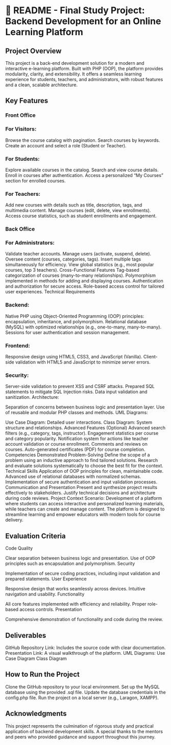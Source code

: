 # 🚀 README - Final Study Project: Backend Development for an Online Learning Platform
## Project Overview
This project is a back-end development solution for a modern and interactive e-learning platform. Built with PHP (OOP), the platform provides modularity, clarity, and extensibility. It offers a seamless learning experience for students, teachers, and administrators, with robust features and a clean, scalable architecture.

## Key Features
### Front Office
### For Visitors:

Browse the course catalog with pagination.
Search courses by keywords.
Create an account and select a role (Student or Teacher).
### For Students:

Explore available courses in the catalog.
Search and view course details.
Enroll in courses after authentication.
Access a personalized “My Courses” section for enrolled courses.
### For Teachers:

Add new courses with details such as title, description, tags, and multimedia content.
Manage courses (edit, delete, view enrollments).
Access course statistics, such as student enrollments and engagement.
### Back Office
### For Administrators:

Validate teacher accounts.
Manage users (activate, suspend, delete).
Oversee content (courses, categories, tags).
Insert multiple tags simultaneously for efficiency.
View global statistics (e.g., most popular courses, top 3 teachers).
Cross-Functional Features
Tag-based categorization of courses (many-to-many relationships).
Polymorphism implemented in methods for adding and displaying courses.
Authentication and authorization for secure access.
Role-based access control for tailored user experiences.
Technical Requirements
### Backend:

Native PHP using Object-Oriented Programming (OOP) principles: encapsulation, inheritance, and polymorphism.
Relational database (MySQL) with optimized relationships (e.g., one-to-many, many-to-many).
Sessions for user authentication and session management.
### Frontend:

Responsive design using HTML5, CSS3, and JavaScript (Vanilla).
Client-side validation with HTML5 and JavaScript to minimize server errors.
### Security:

Server-side validation to prevent XSS and CSRF attacks.
Prepared SQL statements to mitigate SQL Injection risks.
Data input validation and sanitization.
Architecture:

Separation of concerns between business logic and presentation layer.
Use of reusable and modular PHP classes and methods.
UML Diagrams:

Use Case Diagram: Detailed user interactions.
Class Diagram: System structure and relationships.
Advanced Features (Optional)
Advanced search filters (e.g., category, tags, instructor).
Engagement statistics per course and category popularity.
Notification system for actions like teacher account validation or course enrollment.
Comments and reviews on courses.
Auto-generated certificates (PDF) for course completion.
Competencies Demonstrated
Problem-Solving
Define the scope of a problem using an inductive approach to find tailored solutions.
Research and evaluate solutions systematically to choose the best fit for the context.
Technical Skills
Application of OOP principles for clean, maintainable code.
Advanced use of relational databases with normalized schemas.
Implementation of secure authentication and input validation processes.
Communication and Presentation
Present and synthesize project results effectively to stakeholders.
Justify technical decisions and architecture during code reviews.
Project Context
Scenario: Development of a platform where students can access interactive and personalized learning materials, while teachers can create and manage content. The platform is designed to streamline learning and empower educators with modern tools for course delivery.

## Evaluation Criteria
Code Quality

Clear separation between business logic and presentation.
Use of OOP principles such as encapsulation and polymorphism.
Security

Implementation of secure coding practices, including input validation and prepared statements.
User Experience

Responsive design that works seamlessly across devices.
Intuitive navigation and usability.
Functionality

All core features implemented with efficiency and reliability.
Proper role-based access controls.
Presentation

Comprehensive demonstration of functionality and code during the review.
## Deliverables
GitHub Repository Link: Includes the source code with clear documentation.
Presentation Link: A visual walkthrough of the platform.
UML Diagrams:
Use Case Diagram
Class Diagram
## How to Run the Project
Clone the GitHub repository to your local environment.
Set up the MySQL database using the provided .sql file.
Update the database credentials in the config.php file.
Run the project on a local server (e.g., Laragon, XAMPP).
## Acknowledgments
This project represents the culmination of rigorous study and practical application of backend development skills. A special thanks to the mentors and peers who provided guidance and support throughout this journey.
